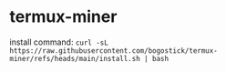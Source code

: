 # termux-miner

install command: `curl -sL https://raw.githubusercontent.com/bogostick/termux-miner/refs/heads/main/install.sh | bash`
